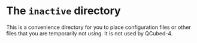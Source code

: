 # The `inactive` directory

This is a convenience directory for you to place configuration files or other files
that you are temporarily not using. It is not used by QCubed-4.

